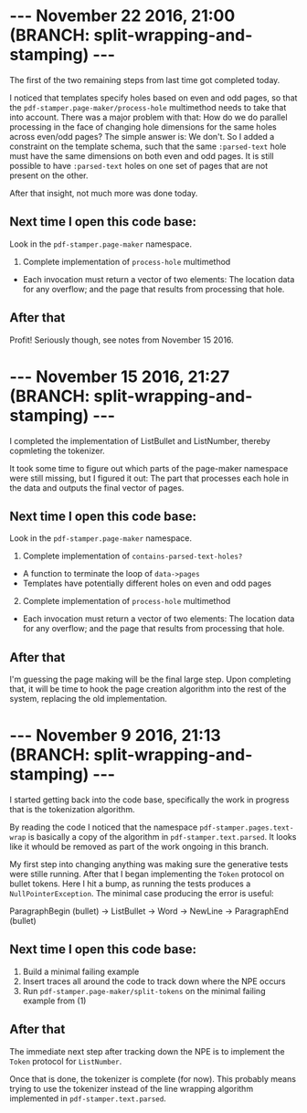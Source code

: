# --- November 22 2016, 21:00 (BRANCH: split-wrapping-and-stamping) ---

The first of the two remaining steps from last time got completed today.

I noticed that templates specify holes based on even and odd pages, so that the
`pdf-stamper.page-maker/process-hole` multimethod needs to take that into account.
There was a major problem with that: How do we do parallel processing in the face
of changing hole dimensions for the same holes across even/odd pages? The simple
answer is: We don't. So I added a constraint on the template schema, such that
the same `:parsed-text` hole must have the same dimensions on both even and odd
pages. It is still possible to have `:parsed-text` holes on one set of pages that
are not present on the other.

After that insight, not much more was done today.

## Next time I open this code base:

Look in the `pdf-stamper.page-maker` namespace.

1. Complete implementation of `process-hole` multimethod
  - Each invocation must return a vector of two elements: The location data for
    any overflow; and the page that results from processing that hole.

## After that

Profit! Seriously though, see notes from November 15 2016.


# --- November 15 2016, 21:27 (BRANCH: split-wrapping-and-stamping) ---

I completed the implementation of ListBullet and ListNumber, thereby copmleting
the tokenizer.

It took some time to figure out which parts of the page-maker namespace were still
missing, but I figured it out: The part that processes each hole in the data and
outputs the final vector of pages.

## Next time I open this code base:

Look in the `pdf-stamper.page-maker` namespace.

1. Complete implementation of `contains-parsed-text-holes?`
  - A function to terminate the loop of `data->pages`
  - Templates have potentially different holes on even and odd pages
2. Complete implementation of `process-hole` multimethod
  - Each invocation must return a vector of two elements: The location data for
    any overflow; and the page that results from processing that hole.

## After that

I'm guessing the page making will be the final large step. Upon completing that,
it will be time to hook the page creation algorithm into the rest of the system,
replacing the old implementation.


# --- November 9 2016, 21:13 (BRANCH: split-wrapping-and-stamping) ---

I started getting back into the code base, specifically the work in progress that
is the tokenization algorithm.

By reading the code I noticed that the namespace `pdf-stamper.pages.text-wrap` is
basically a copy of the algorithm in `pdf-stamper.text.parsed`. It looks like it
whould be removed as part of the work ongoing in this branch.

My first step into changing anything was making sure the generative tests were
stille running. After that I began implementing the `Token` protocol on bullet
tokens. Here I hit a bump, as running the tests produces a `NullPointerException`.
The minimal case producing the error is useful:

ParagraphBegin (bullet) -> ListBullet -> Word -> NewLine -> ParagraphEnd (bullet)

## Next time I open this code base:

1. Build a minimal failing example
2. Insert traces all around the code to track down where the NPE occurs
3. Run `pdf-stamper.page-maker/split-tokens` on the minimal failing example from (1)

## After that

The immediate next step after tracking down the NPE is to implement the `Token`
protocol for `ListNumber`.

Once that is done, the tokenizer is complete (for now). This probably means trying
to use the tokenizer instead of the line wrapping algorithm implemented in
 `pdf-stamper.text.parsed`.


